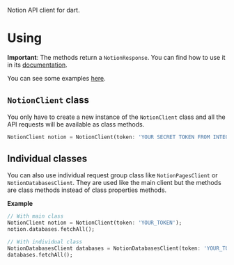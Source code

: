 Notion API client for dart.

# Using
**Important**: The methods return a `NotionResponse`. You can find how to use it in its [documentation][1].

You can see some examples [here](example/example.md).

## `NotionClient` class
You only have to create a new instance of the `NotionClient` class and all the API requests will be available as class methods.
```dart
NotionClient notion = NotionClient(token: 'YOUR SECRET TOKEN FROM INTEGRATIONS PAGE');
```

## Individual classes
You can also use individual request group class like `NotionPagesClient` or `NotionDatabasesClient`. They are used like the main client but the methods are class methods instead of class properties methods.

**Example**
```dart
// With main class
NotionClient notion = NotionClient(token: 'YOUR_TOKEN');
notion.databases.fetchAll();

// With individual class
NotionDatabasesClient databases = NotionDatabasesClient(token: 'YOUR_TOKEN');
databases.fetchAll();
```

[1]:https://pub.dev/documentation/notion_api/1.0.0-beta1/responses_notion_response/NotionResponse-class.html